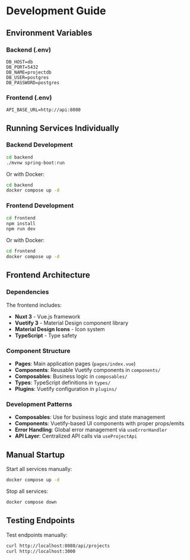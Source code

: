 # Development Guide

## Environment Variables

### Backend (.env)
```
DB_HOST=db
DB_PORT=5432
DB_NAME=projectdb
DB_USER=postgres
DB_PASSWORD=postgres
```

### Frontend (.env)
```
API_BASE_URL=http://api:8080
```

## Running Services Individually

### Backend Development

```bash
cd backend
./mvnw spring-boot:run
```

Or with Docker:
```bash
cd backend
docker compose up -d
```

### Frontend Development

```bash
cd frontend
npm install
npm run dev
```

Or with Docker:
```bash
cd frontend
docker compose up -d
```

## Frontend Architecture

### Dependencies
The frontend includes:
- **Nuxt 3** - Vue.js framework
- **Vuetify 3** - Material Design component library
- **Material Design Icons** - Icon system
- **TypeScript** - Type safety

### Component Structure
- **Pages**: Main application pages (`pages/index.vue`)
- **Components**: Reusable Vuetify components in `components/`
- **Composables**: Business logic in `composables/`
- **Types**: TypeScript definitions in `types/`
- **Plugins**: Vuetify configuration in `plugins/`

### Development Patterns
- **Composables**: Use for business logic and state management
- **Components**: Vuetify-based UI components with proper props/emits
- **Error Handling**: Global error management via `useErrorHandler`
- **API Layer**: Centralized API calls via `useProjectApi`

## Manual Startup

Start all services manually:
```bash
docker compose up -d
```

Stop all services:
```bash
docker compose down
```

## Testing Endpoints

Test endpoints manually:
```bash
curl http://localhost:8080/api/projects
curl http://localhost:3000
```

